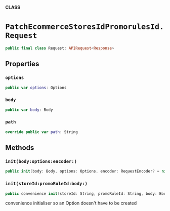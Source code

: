 **CLASS**

# `PatchEcommerceStoresIdPromorulesId.Request`

```swift
public final class Request: APIRequest<Response>
```

## Properties
### `options`

```swift
public var options: Options
```

### `body`

```swift
public var body: Body
```

### `path`

```swift
override public var path: String
```

## Methods
### `init(body:options:encoder:)`

```swift
public init(body: Body, options: Options, encoder: RequestEncoder? = nil)
```

### `init(storeId:promoRuleId:body:)`

```swift
public convenience init(storeId: String, promoRuleId: String, body: Body)
```

convenience initialiser so an Option doesn't have to be created
